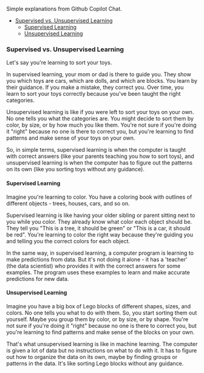 Simple explanations from Github Copilot Chat.

- [Supervised vs. Unsupervised Learning](#supervised-vs-unsupervised-learning)
  - [Supervised Learning](#supervised-learning)
  - [Unsupervised Learning](#unsupervised-learning)

### Supervised vs. Unsupervised Learning

Let's say you're learning to sort your toys.

In supervised learning, your mom or dad is there to guide you. They show you which toys are cars, which are dolls, and which are blocks. You learn by their guidance. If you make a mistake, they correct you. Over time, you learn to sort your toys correctly because you've been taught the right categories.

Unsupervised learning is like if you were left to sort your toys on your own. No one tells you what the categories are. You might decide to sort them by color, by size, or by how much you like them. You're not sure if you're doing it "right" because no one is there to correct you, but you're learning to find patterns and make sense of your toys on your own.

So, in simple terms, supervised learning is when the computer is taught with correct answers (like your parents teaching you how to sort toys), and unsupervised learning is when the computer has to figure out the patterns on its own (like you sorting toys without any guidance).

#### Supervised Learning

Imagine you're learning to color. You have a coloring book with outlines of different objects - trees, houses, cars, and so on.

Supervised learning is like having your older sibling or parent sitting next to you while you color. They already know what color each object should be. They tell you "This is a tree, it should be green" or "This is a car, it should be red". You're learning to color the right way because they're guiding you and telling you the correct colors for each object.

In the same way, in supervised learning, a computer program is learning to make predictions from data. But it's not doing it alone - it has a 'teacher' (the data scientist) who provides it with the correct answers for some examples. The program uses these examples to learn and make accurate predictions for new data.

#### Unsupervised Learning

Imagine you have a big box of Lego blocks of different shapes, sizes, and colors. No one tells you what to do with them. So, you start sorting them out yourself. Maybe you group them by color, or by size, or by shape. You're not sure if you're doing it "right" because no one is there to correct you, but you're learning to find patterns and make sense of the blocks on your own.

That's what unsupervised learning is like in machine learning. The computer is given a lot of data but no instructions on what to do with it. It has to figure out how to organize the data on its own, maybe by finding groups or patterns in the data. It's like sorting Lego blocks without any guidance.
